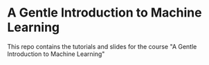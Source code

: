 # A Gentle Introduction to Machine Learning

This repo contains the tutorials and slides for the course "A Gentle Introduction to Machine Learning"
